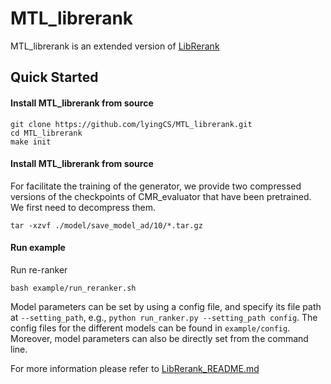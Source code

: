 # MTL_librerank

MTL_librerank is an extended version of [LibRerank](https://github.com/LibRerank-Community/LibRerank) 

## Quick Started

#### Install MTL_librerank from source

```
git clone https://github.com/lyingCS/MTL_librerank.git
cd MTL_librerank
make init 
```

#### Install MTL_librerank from source

For facilitate the training of the generator, we provide two compressed versions of the checkpoints of CMR_evaluator that have been pretrained. We first need to decompress them.

```
tar -xzvf ./model/save_model_ad/10/*.tar.gz
```

#### Run example

Run re-ranker

```
bash example/run_reranker.sh
```

Model parameters can be set by using a config file, and specify its file path at `--setting_path`, e.g., `python run_ranker.py --setting_path config`. The config files for the different models can be found in `example/config`. Moreover, model parameters can also be directly set from the command line.

For more information please refer to [LibRerank_README.md](./LibRerank_README.md)

